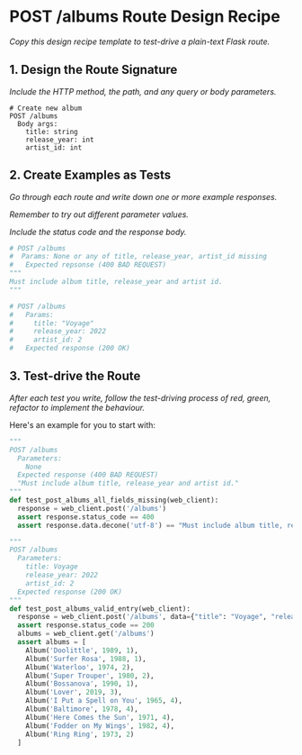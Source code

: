
# POST /albums Route Design Recipe

_Copy this design recipe template to test-drive a plain-text Flask route._

## 1. Design the Route Signature

_Include the HTTP method, the path, and any query or body parameters._

```
# Create new album
POST /albums
  Body args:
    title: string
    release_year: int
    artist_id: int
```

## 2. Create Examples as Tests

_Go through each route and write down one or more example responses._

_Remember to try out different parameter values._

_Include the status code and the response body._

```python
# POST /albums
#  Params: None or any of title, release_year, artist_id missing
#   Expected repsonse (400 BAD REQUEST)
"""
Must include album title, release_year and artist id.
"""

# POST /albums
#   Params: 
#     title: "Voyage"
#     release_year: 2022
#     artist_id: 2
#   Expected response (200 OK)


```

## 3. Test-drive the Route

_After each test you write, follow the test-driving process of red, green, refactor to implement the behaviour._

Here's an example for you to start with:

```python
"""
POST /albums
  Parameters:
    None
  Expected response (400 BAD REQUEST)
  "Must include album title, release_year and artist id."
"""
def test_post_albums_all_fields_missing(web_client):
  response = web_client.post('/albums')
  assert response.status_code == 400
  assert response.data.decone('utf-8') == "Must include album title, release_year and artist id."

"""
POST /albums
  Parameters:
    title: Voyage
    release_year: 2022
    artist_id: 2
  Expected response (200 OK)
"""
def test_post_albums_valid_entry(web_client):
  response = web_client.post('/albums', data={"title": "Voyage", "release_year": 2022, "artist_id": 2})
  assert response.status_code == 200
  albums = web_client.get('/albums')
  assert albums = [
    Album('Doolittle', 1989, 1),
    Album('Surfer Rosa', 1988, 1),
    Album('Waterloo', 1974, 2),
    Album('Super Trouper', 1980, 2),
    Album('Bossanova', 1990, 1),
    Album('Lover', 2019, 3),
    Album('I Put a Spell on You', 1965, 4),
    Album('Baltimore', 1978, 4),
    Album('Here Comes the Sun', 1971, 4),
    Album('Fodder on My Wings', 1982, 4),
    Album('Ring Ring', 1973, 2)
  ]

```

